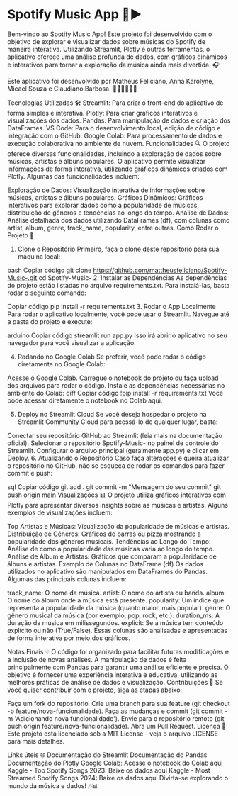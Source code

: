 # Spotify Music App 💚▶️

Bem-vindo ao Spotify Music App! Este projeto foi desenvolvido com o objetivo de explorar e visualizar dados sobre músicas do Spotify de maneira interativa. Utilizando Streamlit, Plotly e outras ferramentas, o aplicativo oferece uma análise profunda de dados, com gráficos dinâmicos e interativos para tornar a exploração da música ainda mais divertida. 🎧

Este aplicativo foi desenvolvido por Matheus Feliciano, Anna Karolyne, Micael Souza e Claudiano Barbosa. 👨‍💻👩‍💻👨‍💻

Tecnologias Utilizadas 🛠️
Streamlit: Para criar o front-end do aplicativo de forma simples e interativa.
Plotly: Para criar gráficos interativos e visualizações dos dados.
Pandas: Para manipulação de dados e criação dos DataFrames.
VS Code: Para o desenvolvimento local, edição de código e integração com o GitHub.
Google Colab: Para processamento de dados e execução colaborativa no ambiente de nuvem.
Funcionalidades 🔍
O projeto oferece diversas funcionalidades, incluindo a exploração de dados sobre músicas, artistas e álbuns populares. O aplicativo permite visualizar informações de forma interativa, utilizando gráficos dinâmicos criados com Plotly. Algumas das funcionalidades incluem:

Exploração de Dados: Visualização interativa de informações sobre músicas, artistas e álbuns populares.
Gráficos Dinâmicos: Gráficos interativos para explorar dados como a popularidade de músicas, distribuição de gêneros e tendências ao longo do tempo.
Análise de Dados: Análise detalhada dos dados utilizando DataFrames (df), com colunas como artist, album, genre, track_name, popularity, entre outras.
Como Rodar o Projeto 🚀
1. Clone o Repositório
Primeiro, faça o clone deste repositório para sua máquina local:

bash
Copiar código
git clone https://github.com/mattheusfeliciano/Spotify-Music-.git
cd Spotify-Music-
2. Instalar as Dependências
As dependências do projeto estão listadas no arquivo requirements.txt. Para instalá-las, basta rodar o seguinte comando:

Copiar código
pip install -r requirements.txt
3. Rodar o App Localmente
Para rodar o aplicativo localmente, você pode usar o Streamlit. Navegue até a pasta do projeto e execute:

arduino
Copiar código
streamlit run app.py
Isso irá abrir o aplicativo no seu navegador para você visualizar a aplicação.

4. Rodando no Google Colab
Se preferir, você pode rodar o código diretamente no Google Colab:

Acesse o Google Colab.
Carregue o notebook do projeto ou faça upload dos arquivos para rodar o código.
Instale as dependências necessárias no ambiente do Colab:
diff
Copiar código
!pip install -r requirements.txt
Você pode acessar diretamente o notebook no Colab aqui.

5. Deploy no Streamlit Cloud
Se você deseja hospedar o projeto na Streamlit Community Cloud para acessá-lo de qualquer lugar, basta:

Conectar seu repositório GitHub ao Streamlit (leia mais na documentação oficial).
Selecionar o repositório Spotify-Music- no painel de controle do Streamlit.
Configurar o arquivo principal (geralmente app.py) e clicar em Deploy.
6. Atualizando o Repositório
Caso faça alterações e queira atualizar o repositório no GitHub, não se esqueça de rodar os comandos para fazer commit e push:

sql
Copiar código
git add .
git commit -m "Mensagem do seu commit"
git push origin main
Visualizações 📊
O projeto utiliza gráficos interativos com Plotly para apresentar diversos insights sobre as músicas e artistas. Alguns exemplos de visualizações incluem:

Top Artistas e Músicas: Visualização da popularidade de músicas e artistas.
Distribuição de Gêneros: Gráficos de barras ou pizza mostrando a popularidade dos gêneros musicais.
Tendências ao Longo do Tempo: Análise de como a popularidade das músicas varia ao longo do tempo.
Análise de Álbum e Artistas: Gráficos que comparam a popularidade de álbuns e artistas.
Exemplo de Colunas no DataFrame (df)
Os dados utilizados no aplicativo são manipulados em DataFrames do Pandas. Algumas das principais colunas incluem:

track_name: O nome da música.
artist: O nome do artista ou banda.
album: O nome do álbum onde a música está presente.
popularity: Um índice que representa a popularidade da música (quanto maior, mais popular).
genre: O gênero musical da música (por exemplo, pop, rock, etc.).
duration_ms: A duração da música em milissegundos.
explicit: Se a música tem conteúdo explícito ou não (True/False).
Essas colunas são analisadas e apresentadas de forma interativa por meio dos gráficos.

Notas Finais 💡
O código foi organizado para facilitar futuras modificações e a inclusão de novas análises.
A manipulação de dados é feita principalmente com Pandas para garantir uma análise eficiente e precisa.
O objetivo é fornecer uma experiência interativa e educativa, utilizando as melhores práticas de análise de dados e visualização.
Contribuições 🤝
Se você quiser contribuir com o projeto, siga as etapas abaixo:

Faça um fork do repositório.
Crie uma branch para sua feature (git checkout -b feature/nova-funcionalidade).
Faça as mudanças e commit (git commit -m 'Adicionando nova funcionalidade').
Envie para o repositório remoto (git push origin feature/nova-funcionalidade).
Abra um Pull Request.
Licença 📜
Este projeto está licenciado sob a MIT License - veja o arquivo LICENSE para mais detalhes.

Links úteis 🌐
Documentação do Streamlit
Documentação do Pandas
Documentação do Plotly
Google Colab: Acesse o notebook do Colab aqui
Kaggle - Top Spotify Songs 2023: Baixe os dados aqui
Kaggle - Most Streamed Spotify Songs 2024: Baixe os dados aqui
Divirta-se explorando o mundo da música e dados! 🎶📊

